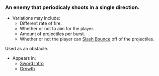 ### An enemy that periodicaly shoots in a single direction.

- Variations may include:
	- Different rate of fire.
	- Whether or not to aim for the player.
	- Amount of projectiles per burst.
	- Whether or not the player can [Slash Bounce](../../../../Player%20Character/Ultion/Abilities/Slash.md) off of the projectiles.

Used as an obstacle.

- Appears in:
	- [Sword Intro](../../../Levels/Sword%20Intro.md)
	- [Growth](../../../Levels/Growth.md)

